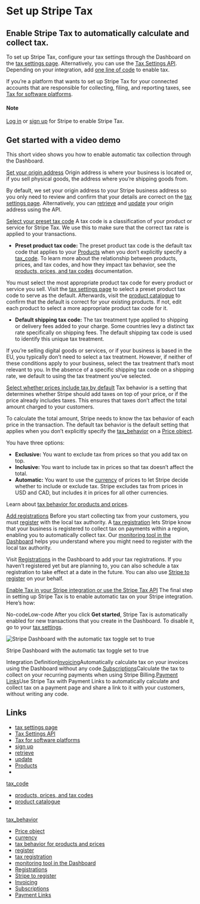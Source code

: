 # Set up Stripe Tax

## Enable Stripe Tax to automatically calculate and collect tax.

To set up Stripe Tax, configure your tax settings through the Dashboard on the
[tax settings page](https://dashboard.stripe.com/settings/tax). Alternatively,
you can use the [Tax Settings API](https://docs.stripe.com/api/tax/settings).
Depending on your integration, add [one line of
code](https://docs.stripe.com/tax/set-up#integrate) to enable tax.

If you’re a platform that wants to set up Stripe Tax for your connected accounts
that are responsible for collecting, filing, and reporting taxes, see [Tax for
software platforms](https://docs.stripe.com/tax/tax-for-platforms).

#### Note

[Log in](https://dashboard.stripe.com/settings/tax) or [sign
up](https://dashboard.stripe.com/register) for Stripe to enable Stripe Tax.

## Get started with a video demo

This short video shows you how to enable automatic tax collection through the
Dashboard.

[Set your origin address](https://docs.stripe.com/tax/set-up#origin-address)
Origin address is where your business is located or, if you sell physical goods,
the address where you’re shipping goods from.

By default, we set your origin address to your Stripe business address so you
only need to review and confirm that your details are correct on the [tax
settings page](https://dashboard.stripe.com/settings/tax). Alternatively, you
can [retrieve](https://docs.stripe.com/api/tax/settings/retrieve) and
[update](https://docs.stripe.com/api/tax/settings/update) your origin address
using the API.

[Select your preset tax
code](https://docs.stripe.com/tax/set-up#preset-tax-code)
A tax code is a classification of your product or service for Stripe Tax. We use
this to make sure that the correct tax rate is applied to your transactions.

- **Preset product tax code:** The preset product tax code is the default tax
code that applies to your
[Products](https://docs.stripe.com/api/products/object) when you don’t
explicitly specify a
[tax_code](https://docs.stripe.com/api/products/object#product_object-tax_code).
To learn more about the relationship between products, prices, and tax codes,
and how they impact tax behavior, see the [products, prices, and tax
codes](https://docs.stripe.com/tax/products-prices-tax-codes-tax-behavior)
documentation.

You must select the most appropriate product tax code for every product or
service you sell. Visit the [tax settings
page](https://dashboard.stripe.com/settings/tax) to select a preset product tax
code to serve as the default. Afterwards, visit the [product
catalogue](https://dashboard.stripe.com/products?active=true&has_tax_code=false)
to confirm that the default is correct for your existing products. If not, edit
each product to select a more appropriate product tax code for it.

- **Default shipping tax code:** The tax treatment type applied to shipping or
delivery fees added to your charge. Some countries levy a distinct tax rate
specifically on shipping fees. The default shipping tax code is used to identify
this unique tax treatment.

If you’re selling digital goods or services, or if your business is based in the
EU, you typically don’t need to select a tax treatment. However, if neither of
these conditions apply to your business, select the tax treatment that’s most
relevant to you. In the absence of a specific shipping tax code on a shipping
rate, we default to using the tax treatment you’ve selected.

[Select whether prices include tax by
default](https://docs.stripe.com/tax/set-up#default-tax-behavior)
Tax behavior is a setting that determines whether Stripe should add taxes on top
of your price, or if the price already includes taxes. This ensures that taxes
don’t affect the total amount charged to your customers.

To calculate the total amount, Stripe needs to know the tax behavior of each
price in the transaction. The default tax behavior is the default setting that
applies when you don’t explicitly specify the
[tax_behavior](https://docs.stripe.com/api/prices/object#price_object-tax_behavior)
on a [Price object](https://docs.stripe.com/api/prices).

You have three options:

- **Exclusive:** You want to exclude tax from prices so that you add tax on top.
- **Inclusive:** You want to include tax in prices so that tax doesn’t affect
the total.
- **Automatic:** You want to use the
[currency](https://docs.stripe.com/api/prices/object#price_object-currency) of
prices to let Stripe decide whether to include or exclude tax. Stripe excludes
tax from prices in USD and CAD, but includes it in prices for all other
currencies.

Learn about [tax behavior for products and
prices](https://docs.stripe.com/tax/products-prices-tax-codes-tax-behavior#tax-behavior).

[Add registrations](https://docs.stripe.com/tax/set-up#add-registrations)
Before you start collecting tax from your customers, you must
[register](https://docs.stripe.com/tax/registering) with the local tax
authority. A [tax registration](https://docs.stripe.com/api/tax/registrations)
lets Stripe know that your business is registered to collect tax on payments
within a region, enabling you to automatically collect tax. Our [monitoring tool
in the Dashboard](https://dashboard.stripe.com/tax/transactions) helps you
understand where you might need to register with the local tax authority.

Visit [Registrations](https://dashboard.stripe.com/tax/registrations) in the
Dashboard to add your tax registrations. If you haven’t registered yet but are
planning to, you can also schedule a tax registration to take effect at a date
in the future. You can also use [Stripe to
register](https://docs.stripe.com/tax/use-stripe-to-register) on your behalf.

[Enable Tax in your Stripe integration or use the Stripe Tax
API](https://docs.stripe.com/tax/set-up#integrate)
The final step in setting up Stripe Tax is to enable automatic tax on your
Stripe integration. Here’s how:

No-codeLow-code
After you click **Get started**, Stripe Tax is automatically enabled for new
transactions that you create in the Dashboard. To disable it, go to your [tax
settings](https://dashboard.stripe.com/settings/tax).

![Stripe Dashboard with the automatic tax toggle set to
true](https://b.stripecdn.com/docs-statics-srv/assets/dashboard_automatic_tax.2338adf39e3a07ad9acd79c036e7c637.png)

Stripe Dashboard with the automatic tax toggle set to true

Integration
Definition[Invoicing](https://docs.stripe.com/tax/invoicing)Automatically
calculate tax on your invoices using the Dashboard without any
code.[Subscriptions](https://docs.stripe.com/tax/subscriptions/update)Calculate
the tax to collect on your recurring payments when using Stripe Billing.[Payment
Links](https://docs.stripe.com/tax/payment-links)Use Stripe Tax with Payment
Links to automatically calculate and collect tax on a payment page and share a
link to it with your customers, without writing any code.

## Links

- [tax settings page](https://dashboard.stripe.com/settings/tax)
- [Tax Settings API](https://docs.stripe.com/api/tax/settings)
- [Tax for software platforms](https://docs.stripe.com/tax/tax-for-platforms)
- [sign up](https://dashboard.stripe.com/register)
- [retrieve](https://docs.stripe.com/api/tax/settings/retrieve)
- [update](https://docs.stripe.com/api/tax/settings/update)
- [Products](https://docs.stripe.com/api/products/object)
-
[tax_code](https://docs.stripe.com/api/products/object#product_object-tax_code)
- [products, prices, and tax
codes](https://docs.stripe.com/tax/products-prices-tax-codes-tax-behavior)
- [product
catalogue](https://dashboard.stripe.com/products?active=true&has_tax_code=false)
-
[tax_behavior](https://docs.stripe.com/api/prices/object#price_object-tax_behavior)
- [Price object](https://docs.stripe.com/api/prices)
- [currency](https://docs.stripe.com/api/prices/object#price_object-currency)
- [tax behavior for products and
prices](https://docs.stripe.com/tax/products-prices-tax-codes-tax-behavior#tax-behavior)
- [register](https://docs.stripe.com/tax/registering)
- [tax registration](https://docs.stripe.com/api/tax/registrations)
- [monitoring tool in the
Dashboard](https://dashboard.stripe.com/tax/transactions)
- [Registrations](https://dashboard.stripe.com/tax/registrations)
- [Stripe to register](https://docs.stripe.com/tax/use-stripe-to-register)
- [Invoicing](https://docs.stripe.com/tax/invoicing)
- [Subscriptions](https://docs.stripe.com/tax/subscriptions/update)
- [Payment Links](https://docs.stripe.com/tax/payment-links)